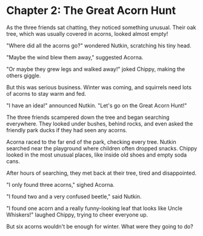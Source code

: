 # Chapter 2: The Great Acorn Hunt

As the three friends sat chatting, they noticed something unusual. Their oak tree, which was usually covered in acorns, looked almost empty!

"Where did all the acorns go?" wondered Nutkin, scratching his tiny head.

"Maybe the wind blew them away," suggested Acorna.

"Or maybe they grew legs and walked away!" joked Chippy, making the others giggle.

But this was serious business. Winter was coming, and squirrels need lots of acorns to stay warm and fed.

"I have an idea!" announced Nutkin. "Let's go on the Great Acorn Hunt!"

The three friends scampered down the tree and began searching everywhere. They looked under bushes, behind rocks, and even asked the friendly park ducks if they had seen any acorns.

Acorna raced to the far end of the park, checking every tree. Nutkin searched near the playground where children often dropped snacks. Chippy looked in the most unusual places, like inside old shoes and empty soda cans.

After hours of searching, they met back at their tree, tired and disappointed.

"I only found three acorns," sighed Acorna.

"I found two and a very confused beetle," said Nutkin.

"I found one acorn and a really funny-looking leaf that looks like Uncle Whiskers!" laughed Chippy, trying to cheer everyone up.

But six acorns wouldn't be enough for winter. What were they going to do?
